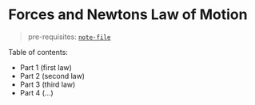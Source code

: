 # Forces and Newtons Law of Motion

> pre-requisites: [`note-file`](./)

Table of contents:
  - Part 1 (first law)
  - Part 2 (second law)
  - Part 3 (third law)
  - Part 4 (...)
